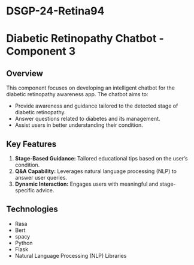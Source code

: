 # DSGP-24-Retina94
# Diabetic Retinopathy Chatbot - Component 3

## Overview
This component focuses on developing an intelligent chatbot for the diabetic retinopathy awareness app. The chatbot aims to:
- Provide awareness and guidance tailored to the detected stage of diabetic retinopathy.
- Answer questions related to diabetes and its management.
- Assist users in better understanding their condition.

## Key Features
1. **Stage-Based Guidance:** Tailored educational tips based on the user’s condition.
2. **Q&A Capability:** Leverages natural language processing (NLP) to answer user queries.
3. **Dynamic Interaction:** Engages users with meaningful and stage-specific advice.

## Technologies
- Rasa
- Bert
- spacy
- Python
- Flask
- Natural Language Processing (NLP) Libraries
  
